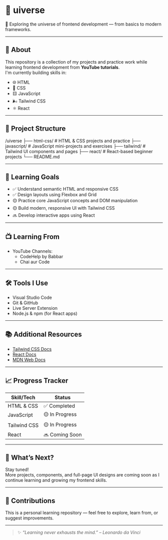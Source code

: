 # 🌌 uiverse

🚀 Exploring the universe of frontend development — from basics to modern frameworks.

---

## 🧠 About

This repository is a collection of my projects and practice work while learning frontend development from **YouTube tutorials**.  
I'm currently building skills in:

- 🌐 HTML  
- 🎨 CSS  
- 🟨 JavaScript  
- 🌬️ Tailwind CSS  
- ⚛️ React

---

## 📁 Project Structure

/uiverse
├── html-css/ # HTML & CSS projects and practice
├── javascript/ # JavaScript mini-projects and exercises
├── tailwind/ # Tailwind UI components and pages
├── react/ # React-based beginner projects
└── README.md


---

## 🎯 Learning Goals

- ✅ Understand semantic HTML and responsive CSS  
- ✅ Design layouts using Flexbox and Grid  
- 🟡 Practice core JavaScript concepts and DOM manipulation  
- 🟡 Build modern, responsive UI with Tailwind CSS  
- 🔜 Develop interactive apps using React

---

## 📺 Learning From

- YouTube Channels:  
  - CodeHelp by Babbar  
  - Chai aur Code 

---

## 🛠 Tools I Use

- Visual Studio Code  
- Git & GitHub  
- Live Server Extension  
- Node.js & npm (for React apps)  

---

## 📚 Additional Resources

- [Tailwind CSS Docs](https://tailwindcss.com/docs)  
- [React Docs](https://reactjs.org/docs/getting-started.html)  
- [MDN Web Docs](https://developer.mozilla.org/)  

---

## 📈 Progress Tracker

| Skill/Tech     | Status         |
|----------------|----------------|
| HTML & CSS     | ✅ Completed   |
| JavaScript     | 🟡 In Progress |
| Tailwind CSS   | 🟡 In Progress |
| React          | 🔜 Coming Soon |

---

## 🌟 What’s Next?

Stay tuned!  
More projects, components, and full-page UI designs are coming soon as I continue learning and growing my frontend skills.

---

## 🙌 Contributions

This is a personal learning repository — feel free to explore, learn from, or suggest improvements.

---

> ✨ *“Learning never exhausts the mind.” – Leonardo da Vinci*

